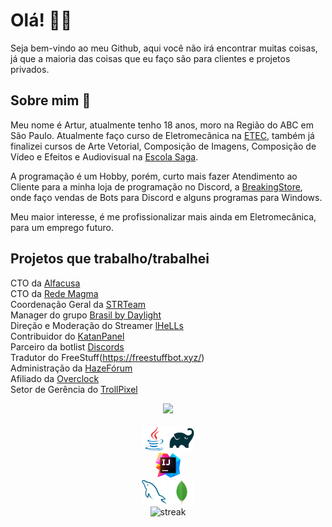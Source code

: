 # Olá! 👋🏻

Seja bem-vindo ao meu Github, aqui você não irá encontrar muitas coisas, já que a maioria das coisas que eu faço são para clientes e projetos privados.

## Sobre mim 👦
Meu nome é Artur, atualmente tenho 18 anos, moro na Região do ABC em São Paulo. Atualmente faço curso de Eletromecânica na [ETEC](https://www.vestibulinhoetec.com.br/home/), também já finalizei cursos de Arte Vetorial, Composição de Imagens, Composição de Vídeo e Efeitos e Audiovisual na [Escola Saga](https://www.saga.com.br/).

A programação é um Hobby, porém, curto mais fazer Atendimento ao Cliente para a minha loja de programação no Discord, a [BreakingStore](https://github.com/BreakingStore), onde faço vendas de Bots para Discord e alguns programas para Windows.

Meu maior interesse, é me profissionalizar mais ainda em Eletromecânica, para um emprego futuro.

## Projetos que trabalho/trabalhei
CTO da [Alfacusa](https://alfacusa.com)<br/>
CTO da [Rede Magma](https://discord.gg/m5PYtFw6wp)<br/>
Coordenação Geral da [STRTeam](https://www.strteamservidores.com.br/)<br/>
Manager do grupo [Brasil by Daylight](https://discord.gg/Qt8d3NNWAb)<br/>
Direção e Moderação do Streamer [lHeLLs](https://www.twitch.tv/lhells)<br/>
Contribuidor do [KatanPanel](https://github.com/KatanPanel/katan-discord-webhook-plugin)<br/>
Parceiro da botlist [Discords](https://discords.com/bots/)<br/>
Tradutor do FreeStuff(https://freestuffbot.xyz/)<br/>
Administração da [HazeFórum](https://hazeforum.com/)<br/>
Afiliado da [Overclock](https://bebaoverclock.com.br/)<br/>
Setor de Gerência do [TrollPixel](https://github.com/TrollPixel)<br/>



<p align="center">
  <img src="https://lanyard.cnrad.dev/api/561264957921034240"> <br/><br/>
  <img alt="Java" width="40px" src="https://raw.githubusercontent.com/devicons/devicon/master/icons/java/java-original.svg">
  <img alt="Gradle" width="40px" src="https://raw.githubusercontent.com/devicons/devicon/master/icons/gradle/gradle-plain.svg"> <br/>
  <img alt="Intellij" width="40px" src="https://raw.githubusercontent.com/yuhtin/yuhtin/master/icons/intellij.png"><br/>
  <img alt="MySQL" width="40px" src="https://raw.githubusercontent.com/devicons/devicon/master/icons/mysql/mysql-original.svg">
  <img alt="MongoDB" width="40px" src="https://raw.githubusercontent.com/devicons/devicon/master/icons/mongodb/mongodb-original.svg"><br/>
  <img height"100em" src="https://github-readme-streak-stats.herokuapp.com?user=DarKPizza&theme=dark&locale=pt-br)](https://git.io/streak-stats" alt="streak"><br/>
</p>  
